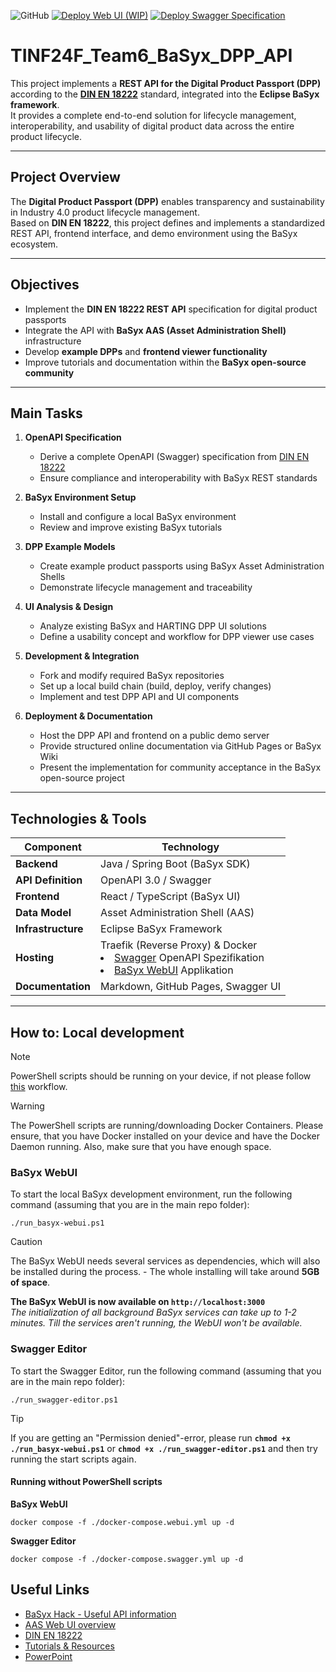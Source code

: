 ![GitHub](https://img.shields.io/github/license/eclipse-basyx/basyx-aas-web-ui) [![Deploy Web UI (WIP)](https://github.com/DHBW-TINF24F/Team6-BaSyx-DPP-API/actions/workflows/deploy_webui.yml/badge.svg?branch=main)](https://github.com/DHBW-TINF24F/Team6-BaSyx-DPP-API/actions/workflows/deploy_webui.yml) [![Deploy Swagger Specification](https://github.com/DHBW-TINF24F/Team6-BaSyx-DPP-API/actions/workflows/deploy_swagger.yml/badge.svg)](https://github.com/DHBW-TINF24F/Team6-BaSyx-DPP-API/actions/workflows/deploy_swagger.yml)

#   TINF24F_Team6_BaSyx_DPP_API


This project implements a **REST API for the Digital Product Passport (DPP)** according to the [**DIN EN 18222**](PROJECT/DIN_EN_18222_Draft.pdf) standard, integrated into the **Eclipse BaSyx framework**.  
It provides a complete end-to-end solution for lifecycle management, interoperability, and usability of digital product data across the entire product lifecycle.

---

## Project Overview

The **Digital Product Passport (DPP)** enables transparency and sustainability in Industry 4.0 product lifecycle management.  
Based on **DIN EN 18222**, this project defines and implements a standardized REST API, frontend interface, and demo environment using the BaSyx ecosystem.

---

## Objectives

- Implement the **DIN EN 18222 REST API** specification for digital product passports  
- Integrate the API with **BaSyx AAS (Asset Administration Shell)** infrastructure  
- Develop **example DPPs** and **frontend viewer functionality**  
- Improve tutorials and documentation within the **BaSyx open-source community**

---

## Main Tasks

1. **OpenAPI Specification**  
   - Derive a complete OpenAPI (Swagger) specification from [DIN EN 18222](PROJECT/DIN_EN_18222_Draft.pdf)  
   - Ensure compliance and interoperability with BaSyx REST standards  

2. **BaSyx Environment Setup**  
   - Install and configure a local BaSyx environment  
   - Review and improve existing BaSyx tutorials  

3. **DPP Example Models**  
   - Create example product passports using BaSyx Asset Administration Shells  
   - Demonstrate lifecycle management and traceability  

4. **UI Analysis & Design**  
   - Analyze existing BaSyx and HARTING DPP UI solutions  
   - Define a usability concept and workflow for DPP viewer use cases  

5. **Development & Integration**  
   - Fork and modify required BaSyx repositories  
   - Set up a local build chain (build, deploy, verify changes)  
   - Implement and test DPP API and UI components  

6. **Deployment & Documentation**  
   - Host the DPP API and frontend on a public demo server  
   - Provide structured online documentation via GitHub Pages or BaSyx Wiki  
   - Present the implementation for community acceptance in the BaSyx open-source project

---

## Technologies & Tools

| Component | Technology |
|------------|-------------|
| **Backend** | Java / Spring Boot (BaSyx SDK) |
| **API Definition** | OpenAPI 3.0 / Swagger |
| **Frontend** | React / TypeScript (BaSyx UI) |
| **Data Model** | Asset Administration Shell (AAS) |
| **Infrastructure** | Eclipse BaSyx Framework |
| **Hosting** | <div>Traefik (Reverse Proxy) & Docker<br><li> [Swagger](https://srv01.noah-becker.de/uni/swe/swagger/) OpenAPI Spezifikation<br><li> [BaSyx WebUI](https://srv01.noah-becker.de/uni/swe/app/) Applikation</div> |
| **Documentation** | Markdown, GitHub Pages, Swagger UI |

---

## How to: Local development
> [!NOTE]
> PowerShell scripts should be running on your device, if not please follow [this](#running-without-powershell-scripts) workflow.

> [!WARNING]
> The PowerShell scripts are running/downloading Docker Containers. Please ensure, that you have Docker installed on your device and have the Docker Daemon running. Also, make sure that you have enough space.

### BaSyx WebUI
To start the local BaSyx development environment, run the following command (assuming that you are in the main repo folder):
```
./run_basyx-webui.ps1
```
> [!CAUTION]
> The BaSyx WebUI needs several services as dependencies, which will also be installed during the process. - The whole installing will take around **5GB of space**.

**The BaSyx WebUI is now available on `http://localhost:3000`**<br>
*The initialization of all background BaSyx services can take up to 1-2 minutes. Till the services aren't running, the WebUI won't be available.*

### Swagger Editor
To start the Swagger Editor, run the following command (assuming that you are in the main repo folder):
```
./run_swagger-editor.ps1
```

> [!TIP]
> If you are getting an "Permission denied"-error, please run **`chmod +x ./run_basyx-webui.ps1`** or **`chmod +x ./run_swagger-editor.ps1`** and then try running the start scripts again.

#### Running without PowerShell scripts
**BaSyx WebUI**
```
docker compose -f ./docker-compose.webui.yml up -d
```

**Swagger Editor**
```
docker compose -f ./docker-compose.swagger.yml up -d
```

## Useful Links
-   [BaSyx Hack - Useful API information](https://basyxhack.iese.de/docs.html#gettingstarted)
-   [AAS Web UI overview](https://wiki.basyx.org/en/latest/content/user_documentation/basyx_components/web_ui/index.html)
-   [DIN EN 18222](PROJECT/DIN_EN_18222_Draft.pdf)
-   [Tutorials & Resources](https://github.com/DHBW-TINF24F/.github/blob/main/Tutorials.md)
-   [PowerPoint](https://1drv.ms/p/c/94b53bce14d0456b/EVwut7JiukRCs4097VqIiFMBA16DA1QQZXdYSsWuQjsq4Q?e=AmxA4S)